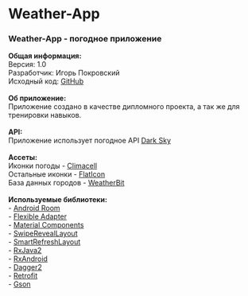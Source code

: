 # Weather-App
   <h3>Weather-App - погодное приложение</h3>
        <b>Общая информация:</b>
            <br>Версия: 1.0
            <br>Разработчик: Игорь Покровский
            <br>Исходный код: <a href="https://github.com/Nigtime456/Weather-App">GitHub</a>
            <br>
            <br>
        <b>Об приложение:</b>
            <br>Приложение создано в качестве дипломного проекта, а так же для тренировки навыков.
            <br>
            <br>
        <b>API:</b>
            <br>Приложение использует погодное API <a href="https://darksky.net/">Dark Sky</a>
            <br>
            <br>
        <b>Ассеты:</b>
            <br>Иконки погоды - <a href="https://www.climacell.co/">Climacell</a>
            <br>Остальные иконки - <a href="https://www.flaticon.com/">FlatIcon</a>
            <br>База данных городов - <a href="https://www.weatherbit.io/">WeatherBit</a>
            <br>
            <br>
        <b>Используемые библиотеки:</b>
            <br>- <a href="https://developer.android.com/jetpack/androidx/releases/room?hl=ru">Android Room</a>
            <br>- <a href="https://github.com/davideas/FlexibleAdapter">Flexible Adapter</a>
            <br>- <a href="https://github.com/material-components/material-components-android">Material Components</a>
            <br>- <a href="https://github.com/chthai64/SwipeRevealLayout">SwipeRevealLayout</a>
            <br>- <a href="https://github.com/scwang90/SmartRefreshLayout">SmartRefreshLayout</a>
            <br>- <a href="https://github.com/ReactiveX/RxJava">RxJava2</a>
            <br>- <a href="https://github.com/ReactiveX/RxAndroid">RxAndroid</a>
            <br>- <a href="https://github.com/google/dagger">Dagger2</a>
            <br>- <a href="https://square.github.io/retrofit/">Retrofit</a>
            <br>- <a href="https://github.com/google/gson">Gson</a>
